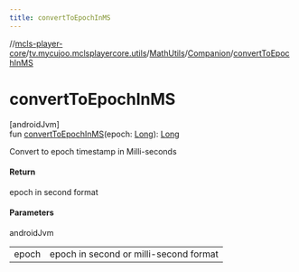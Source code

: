 ```yaml
---
title: convertToEpochInMS
---
```

//[mcls-player-core](../../../../index.html)/[tv.mycujoo.mclsplayercore.utils](../../index.html)/[MathUtils](../index.html)/[Companion](index.html)/[convertToEpochInMS](convert-to-epoch-in-m-s.html)



# convertToEpochInMS



[androidJvm]\
fun [convertToEpochInMS](convert-to-epoch-in-m-s.html)(epoch: [Long](https://kotlinlang.org/api/latest/jvm/stdlib/kotlin/-long/index.html)): [Long](https://kotlinlang.org/api/latest/jvm/stdlib/kotlin/-long/index.html)



Convert to epoch timestamp in Milli-seconds



#### Return



epoch in second format



#### Parameters


androidJvm

| | |
|---|---|
| epoch | epoch in second or milli-second format |




